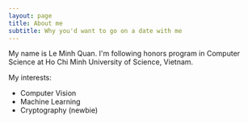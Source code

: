 ```yaml
---
layout: page
title: About me
subtitle: Why you'd want to go on a date with me
---
```


My name is Le Minh Quan. I'm following honors program in Computer Science at Ho Chi Minh University of Science, Vietnam.  

My interests:
* Computer Vision
* Machine Learning
* Cryptography (newbie)
